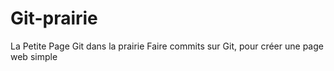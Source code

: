 # Git-prairie
La Petite Page Git dans la prairie Faire commits sur Git, pour créer une page web simple
